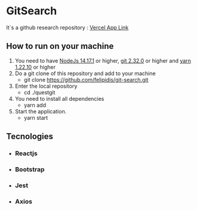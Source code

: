 # GitSearch

It`s a github research repository : [Vercel App Link](https://git-search-six.vercel.app/)

## How to run on your machine

1.  You need to have [NodeJs 14.17.1](https://nodejs.org/en/) or higher, [git 2.32.0](https://git-scm.com/downloads) or higher and [yarn 1.22.10](https://classic.yarnpkg.com/en/docs/install/#windows-stable) or higher
2.  Do a git clone of this repository and add to your machine
    - git clone https://github.com/felipidis/git-search.git
3.  Enter the local repository
    - cd ./questgit
4.  You need to install all dependencies
    - yarn add
5.  Start the application.
    - yarn start

## Tecnologies

- ### Reactjs
- ### Bootstrap
- ### Jest
- ### Axios
